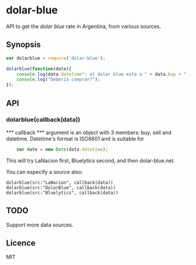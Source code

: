 dolar-blue
==========

API to get the *dolar blue* rate in Argentina, from various sources.


## Synopsis

``` javascript
var dolarblue = require('dolar-blue');

dolarblue(function(data){
    console.log(data.datetime": el dolar blue esta a " + data.buy + " - " + data.sell);
    console.log("Debería comprar?");
});

```

## API

### dolarblue(callback(data))

*** callback *** 
    argument is an object with 3 members: buy, sell and datetime. Datetime's format is ISO8601 and is suitable for 
``` javascript
    var date = new Date(data.datetime);
```

This will try LaNacion first, Bluelytics second, and then dolar-blue.net.

You can especify a source also:
```
dolarblue(src:"LaNacion", callback(data))
dolarblue(src:"DolarBlue", callback(data))
dolarblue(src:"Bluelytics", callback(data))
```

## TODO
Support more data sources.

## Licence
MIT
